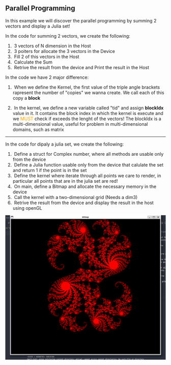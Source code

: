 ## Parallel Programming

In this example we will discover the parallel programming by summing 2 vectors and display a Julia set!

In the code for summing 2 vectors, we create the following:

1. &nbsp;3 vectors of N dimension in the Host
2. &nbsp;3 poiters for allocate the 3 vectors in the Device
3. &nbsp;Fill 2 of this vectors in the Host
4. &nbsp;Calculate the Sum
5. &nbsp;Retrive the result from the device and Print the result in the Host

In the code we have 2 major difference:

1. &nbsp;When we define the Kernel, the first value of the triple angle brackets rapresent the number of "copies" we wanna create. We call each of this copy a **block**

2. &nbsp;In the kernel, we define a new variable called "tid" and assign **blockIdx** value in it. It contains the block index in which the kernel is execute and we <span style="color:orange">MUST</span> check if exceeds the lenght of the vectors!
The blockIdx is a multi-dimensional value, useful for problem in multi-dimensional domains, such as matrix
---
In the code for dipaly a julia set, we create the following:

1. &nbsp;Define a struct for Complex number, where all methods are usable only from the device
2. &nbsp;Define a Julia function usable only from the device that calulate the set and return 1 if the point is in the set
3. &nbsp;Define the kernel where iterate through all points we care to render, in particular all points that are in the julia set are red!
4. &nbsp;On main, define a Bitmap and allocate the necessary memory in the device
5. &nbsp;Call the kernel with a two-dimensional grid (Needs a dim3)
6. &nbsp;Retrive the result from the device and display the result in the host using openGL

![juliaset](./photos/msrdc_7lMUmM5JaU.png)





